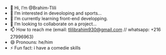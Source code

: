 - 👋 Hi, I’m @Brahim-Tlili
- 👀 I’m interested in deveoloping and sports...
- 🌱 I’m currently learning front-end developping.
- 💞️ I’m looking to collaborate on a project...
- 📫 How to reach me (email: tlilibrahim930@gmail.com // whatsapp: +216 27996963)
- 😄 Pronouns: he/him
- ⚡ Fun fact: i have a comedie skills

<!---
Brahim-Tlili/Brahim-Tlili is a ✨ special ✨ repository because its `README.md` (this file) appears on your GitHub profile.
You can click the Preview link to take a look at your changes.
--->
